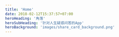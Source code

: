 ```yaml
---
title: 'Home'
date: 2018-02-12T15:37:57+07:00
heroHeading: '角落'
heroSubHeading: '针对人生疑惑问答的App'
heroBackground: 'images/share_card_background.png'
---
```

